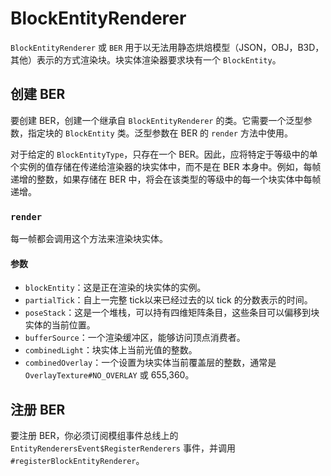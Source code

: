 BlockEntityRenderer
==================

`BlockEntityRenderer` 或 `BER` 用于以无法用静态烘焙模型（JSON，OBJ，B3D，其他）表示的方式渲染块。块实体渲染器要求块有一个 `BlockEntity`。

创建 BER
--------------

要创建 BER，创建一个继承自 `BlockEntityRenderer` 的类。它需要一个泛型参数，指定块的 `BlockEntity` 类。泛型参数在 BER 的 `render` 方法中使用。

对于给定的 `BlockEntityType`，只存在一个 BER。因此，应将特定于等级中的单个实例的值存储在传递给渲染器的块实体中，而不是在 BER 本身中。例如，每帧递增的整数，如果存储在 BER 中，将会在该类型的等级中的每一个块实体中每帧递增。

### `render`

每一帧都会调用这个方法来渲染块实体。

#### 参数
* `blockEntity`：这是正在渲染的块实体的实例。
* `partialTick`：自上一完整 tick以来已经过去的以 tick 的分数表示的时间。
* `poseStack`：这是一个堆栈，可以持有四维矩阵条目，这些条目可以偏移到块实体的当前位置。
* `bufferSource`：一个渲染缓冲区，能够访问顶点消费者。
* `combinedLight`：块实体上当前光值的整数。
* `combinedOverlay`：一个设置为块实体当前覆盖层的整数，通常是 `OverlayTexture#NO_OVERLAY` 或 655,360。

注册 BER
-----------------

要注册 BER，你必须订阅模组事件总线上的 `EntityRenderersEvent$RegisterRenderers` 事件，并调用 `#registerBlockEntityRenderer`。
